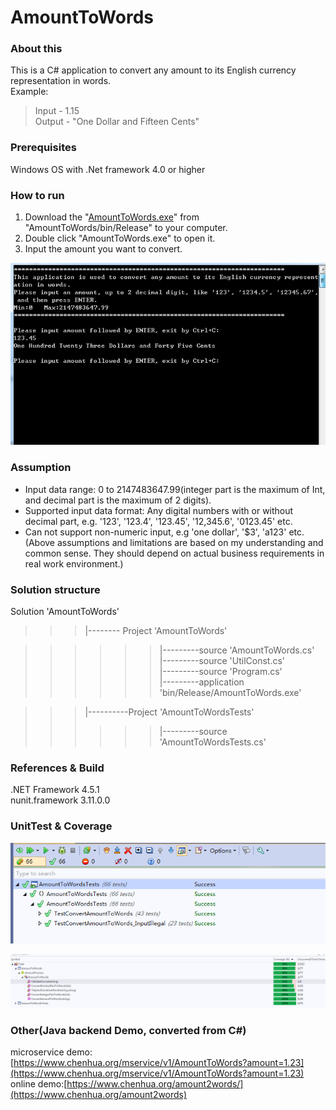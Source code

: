 # AmountToWords

### About this
This is a C# application to convert any amount to its English currency representation in words.  
Example:   
>Input - 1.15  
>Output - "One Dollar and Fifteen Cents"  

### Prerequisites
Windows OS with .Net framework 4.0 or higher 

### How to run
1. Download the "[AmountToWords.exe](https://github.com/chenhua1008/AmountToWords/tree/master/AmountToWords/bin/Release)" from "AmountToWords/bin/Release" to your computer.  
2. Double click "AmountToWords.exe" to open it.  
3. Input the amount you want to convert.  

![](https://github.com/chenhua1008/AmountToWords/blob/master/AmountToWordsConsole.png) 

### Assumption
* Input data range: 0 to 2147483647.99(integer part is the maximum of Int, and decimal part is the maximum of 2 digits). 
* Supported input data format: Any digital numbers with or without decimal part, e.g. '123', '123.4', '123.45', '12,345.6', '0123.45' etc.  
* Can not support non-numeric input, e.g 'one dollar', '$3', 'a123' etc.    
(Above assumptions and limitations are based on my understanding and common sense. They should depend on actual business requirements in real work environment.)


### Solution structure
Solution 'AmountToWords'

>>>|-------- Project 'AmountToWords'

>>>>>>|---------source 'AmountToWords.cs'  
>>>>>>|---------source 'UtilConst.cs'  
>>>>>>|---------source 'Program.cs'  
>>>>>>|---------application 'bin/Release/AmountToWords.exe'  

>>>|----------Project 'AmountToWordsTests'  
>>>>>>|---------source 'AmountToWordsTests.cs'

### References & Build
.NET Framework 4.5.1  
nunit.framework 3.11.0.0   

### UnitTest & Coverage
![](https://github.com/chenhua1008/AmountToWords/blob/master/UnitTestResult.png)


![](https://github.com/chenhua1008/AmountToWords/blob/master/UnitTestCoverage.png)


### Other(Java backend Demo, converted from C#)
microservice demo:[https://www.chenhua.org/mservice/v1/AmountToWords?amount=1.23](https://www.chenhua.org/mservice/v1/AmountToWords?amount=1.23)  
online demo:[https://www.chenhua.org/amount2words/](https://www.chenhua.org/amount2words)
